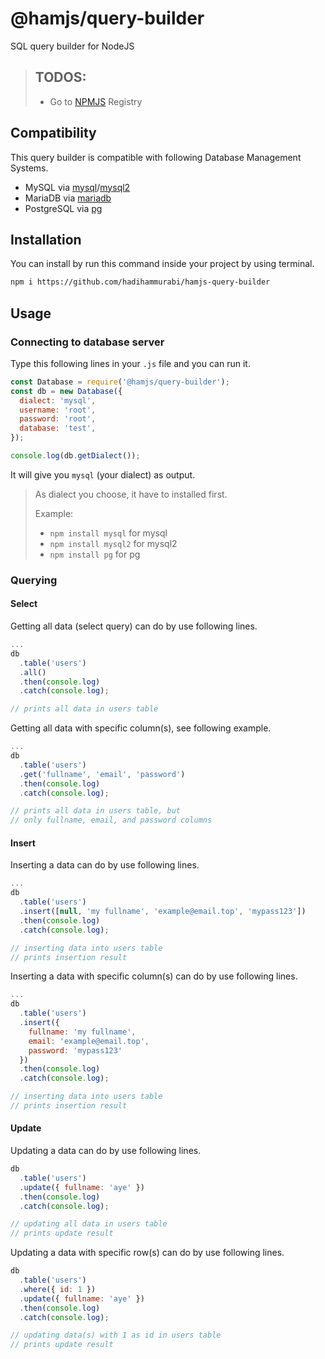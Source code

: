 # @hamjs/query-builder
SQL query builder for NodeJS

> ## TODOS:
> - Go to [NPMJS](https://npmjs.org) Registry

## Compatibility
This query builder is compatible with following Database Management Systems.
- MySQL via [mysql](https://www.npmjs.com/package/mysql)/[mysql2](https://www.npmjs.com/package/mysql2)
- MariaDB via [mariadb](https://www.npmjs.com/package/mariadb)
- PostgreSQL via [pg](https://www.npmjs.com/package/pg)

## Installation
You can install by run this command inside your project by using terminal.
```bash
npm i https://github.com/hadihammurabi/hamjs-query-builder
```

## Usage
### Connecting to database server
Type this following lines in your `.js` file and you can run it.
```javascript
const Database = require('@hamjs/query-builder');
const db = new Database({
  dialect: 'mysql',
  username: 'root',
  password: 'root',
  database: 'test',
});

console.log(db.getDialect());
```
It will give you `mysql` (your dialect) as output.

> As dialect you choose, it have to installed first.
>
> Example:
>  - `npm install mysql` for mysql
>  - `npm install mysql2` for mysql2
>  - `npm install pg` for pg

### Querying
#### Select
Getting all data (select query) can do by use following lines.
```javascript
...
db
  .table('users')
  .all()
  .then(console.log)
  .catch(console.log);

// prints all data in users table
```

Getting all data with specific column(s), see following example.
```javascript
...
db
  .table('users')
  .get('fullname', 'email', 'password')
  .then(console.log)
  .catch(console.log);

// prints all data in users table, but
// only fullname, email, and password columns
```

#### Insert
Inserting a data can do by use following lines.
```javascript
...
db
  .table('users')
  .insert([null, 'my fullname', 'example@email.top', 'mypass123'])
  .then(console.log)
  .catch(console.log);

// inserting data into users table
// prints insertion result
```

Inserting a data with specific column(s) can do by use following lines.
```javascript
...
db
  .table('users')
  .insert({
    fullname: 'my fullname',
    email: 'example@email.top',
    password: 'mypass123'
  })
  .then(console.log)
  .catch(console.log);

// inserting data into users table
// prints insertion result
```

#### Update
Updating a data can do by use following lines.
```javascript
db
  .table('users')
  .update({ fullname: 'aye' })
  .then(console.log)
  .catch(console.log);

// updating all data in users table
// prints update result
```

Updating a data with specific row(s) can do by use following lines.
```javascript
db
  .table('users')
  .where({ id: 1 })
  .update({ fullname: 'aye' })
  .then(console.log)
  .catch(console.log);

// updating data(s) with 1 as id in users table
// prints update result
```
